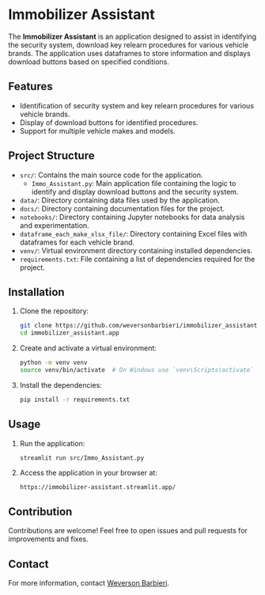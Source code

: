 # Immobilizer Assistant

The **Immobilizer Assistant** is an application designed to assist in identifying the security system, download key relearn procedures for various vehicle brands. The application uses dataframes to store information and displays download buttons based on specified conditions.

## Features

- Identification of security system and key relearn procedures for various vehicle brands.
- Display of download buttons for identified procedures.
- Support for multiple vehicle makes and models.

## Project Structure

- `src/`: Contains the main source code for the application.
  - `Immo_Assistant.py`: Main application file containing the logic to identify and display download buttons and the security system.
- `data/`: Directory containing data files used by the application.
- `docs/`: Directory containing documentation files for the project.
- `notebooks/`: Directory containing Jupyter notebooks for data analysis and experimentation.
- `dataframe_each_make_xlsx_file/`: Directory containing Excel files with dataframes for each vehicle brand.
- `venv/`: Virtual environment directory containing installed dependencies.
- `requirements.txt`: File containing a list of dependencies required for the project.

## Installation

1. Clone the repository:
    ```bash
    git clone https://github.com/weversonbarbieri/immobilizer_assistant.app.git
    cd immobilizer_assistant.app
    ```

2. Create and activate a virtual environment:
    ```bash
    python -m venv venv
    source venv/bin/activate  # On Windows use `venv\Scripts\activate`
    ```

3. Install the dependencies:
    ```bash
    pip install -r requirements.txt
    ```

## Usage

1. Run the application:
    ```bash
    streamlit run src/Immo_Assistant.py
    ```

2. Access the application in your browser at:
    ```
    https://immobilizer-assistant.streamlit.app/
    ```

## Contribution

Contributions are welcome! Feel free to open issues and pull requests for improvements and fixes.

## Contact

For more information, contact [Weverson Barbieri](https://github.com/weversonbarbieri).







